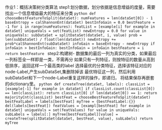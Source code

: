 作业1：概括决策树分类算法
    step1:划分数据，划分依据是信息增益的度量，需要找出一个信息增益最大的特征来分类
    ```python
    def chooseBestFeatureToSplit(dataSet):
    numFeatures = len(dataSet[0]) - 1
    baseEntropy = calShannonEnt(dataSet)
    bestInfoGain = 0.0
    bestFeature = -1
    for i in range(numFeatures):
        featList = [example[i] for example in dataSet]
        uniqueVals = set(featList)
        newEntropy = 0.0
        for value in uniqueVals:
            subDataSet = splitDataSet(dataSet, i, value)
            prob = len(subDataSet) / float(len(dataSet))
            newEntropy += prob*calShannonEnt(subDataSet)
        infoGain = baseEntropy - newEntropy
        if infoGain > bestInfoGain:
            bestInfoGain = infoGain
            bestFeature = i
    return bestFeature
    ```
    step2:构建树-
          数据集的最后一列为真实的分类，如果最后一列标签全一样即是一类，不需再分
          如果只有一列特征，则按特征的数量从高到低排序，返回这样一个最高类的label
          选择最优的分类特征，选择该特征对应的node-Label,产生subDataSet,集删除掉该
          最优特征这一列，然后利用subDataSet和下一个node-Label重复这样的操作，即递归，
          将结果保存再嵌套的dictionary里。
    ```python
    def createTree(dataSet, labels):
    classList = [example[-1] for example in dataSet]
    if classList.count(classList[0]) == len(classList):
        return classList[0]
    if len(dataSet[0]) == 1:
        return majorityCnt(classList)
    bestFeat = chooseBestFeatureToSplit(dataSet)
    bestFeatLabel = labels[bestFeat]
    myTree = {bestFeatLabel:{}}
    del(labels[bestFeat])
    featValues = [exampl[bestFeat] for example in dataSet]
    uniqueVals = set(featValues)
    for value in uniqueVals:
        subLabels = labels[:]
        myTree[bestFeatLabel][value] = createTree(splitDataSet(dataSet, bestFeat, value), subLabels)
    return myTree
    ```